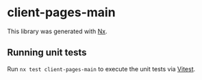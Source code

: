 # client-pages-main

This library was generated with [Nx](https://nx.dev).

## Running unit tests

Run `nx test client-pages-main` to execute the unit tests via [Vitest](https://vitest.dev/).
